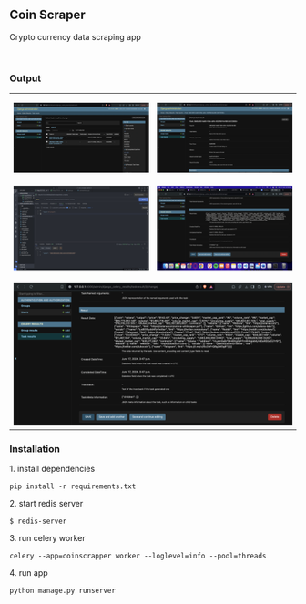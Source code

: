## Coin Scraper
<p>Crypto currency data scraping app</p>
<br />

<h3>Output</h3>

<table>
    <tr>
        <td>
            <p></p>
            <img src="images/img1.png" />
        </td>
        <td>
            <p></p>
            <img src="images/img2.png" />
        </td>
    </tr>
    <tr>
        <td>
            <p></p>
            <img src="images/img3.png" />
        </td>
        <td>
            <p></p>
            <img src="images/img4.png" />
        </td>
    </tr>
    <tr >
        <td colspan="2">
            <p></p>
            <img src="images/img5.png" />
        </td>
    </tr>
</table>


<h3>Installation</h3>

<p>1. install dependencies</p>

```
pip install -r requirements.txt
```

<p>2. start redis server</p>

```
$ redis-server
```

<p>3. run celery worker </p>

```
celery --app=coinscrapper worker --loglevel=info --pool=threads
```

<p>4. run app</p>

```
python manage.py runserver
```